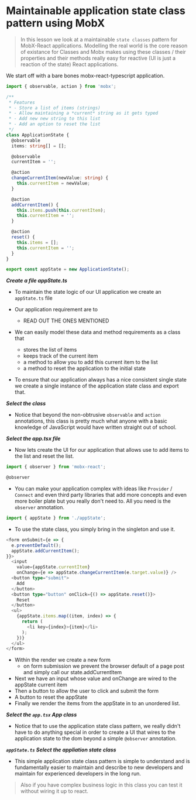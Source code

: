 # Maintainable application state class pattern using MobX
> In this lesson we look at a maintainable `state classes` pattern for MobX-React applications. Modelling the real world is the core reason of existance for Classes and Mobx makes using these classes / their properties and their methods really easy for reactive (UI is just a reaction of the state) React applications.

We start off with a bare bones mobx-react-typescript application.

```ts
import { observable, action } from 'mobx';

/** 
 * Features
 * - Store a list of items (strings) 
 * - Allow maintaining a *current* string as it gets typed
 * - Add new new string to this list 
 * - Add an option to reset the list
 */
class ApplicationState {
  @observable
  items: string[] = [];

  @observable
  currentItem = '';

  @action
  changeCurrentItem(newValue: string) {
    this.currentItem = newValue;
  }

  @action
  addCurrentItem() {
    this.items.push(this.currentItem);
    this.currentItem = '';
  }

  @action
  reset() {
    this.items = [];
    this.currentItem = '';
  }
}

export const appState = new ApplicationState();

```

***Create a file appState.ts***
* To maintain the state logic of our UI application we create an `appState.ts` file
* Our application requirement are to 
    - READ OUT THE ONES MENTIONED
* We can easily model these data and method requirements as a class that 
    * stores the list of items
    * keeps track of the current item 
    * a method to allow you to add this current item to the list
    * a method to reset the application to the initial state

* To ensure that our application always has a nice consistent single state we create a single instance of the application state class and export that.

***Select the class***
* Notice that beyond the non-obtrusive `observable` and `action` annotations, this class is pretty much what anyone with a basic knowledge of JavaScript would have written straight out of school.


***Select the app.tsx file***
* Now lets create the UI for our application that allows use to add items to the list and reset the list.

```ts
import { observer } from 'mobx-react';

@observer
```
* You can make your application complex with ideas like `Provider` / `Connect` and even third party libraries that add more concepts and even more boiler plate but you really don't need to. All you need is the `observer` annotation. 

```ts
import { appState } from './appState';
```
* To use the state class, you simply bring in the singleton and use it.

```ts
<form onSubmit={e => {
  e.preventDefault();
  appState.addCurrentItem();
}}>
  <input
    value={appState.currentItem}
    onChange={e => appState.changeCurrentItem(e.target.value)} />
  <button type="submit">
    Add
  </button>
  <button type="button" onClick={() => appState.reset()}>
    Reset
  </button>
  <ul>
    {appState.items.map((item, index) => {
      return (
        <li key={index}>{item}</li>
      );
    })}
  </ul>
</form>
```
* Within the render we create a new form
  * on form submission we prevent the browser default of a page post and simply call our state.addCurrentItem
* Next we have an input whose value and onChange are wired to the appState current item 
* Then a button to allow the user to click and submit the form 
* A button to reset the appState 
* Finally we render the items from the appState in to an unordered list.

***Select the `app.tsx` App class***
* Notice that to use the application state class pattern, we really didn't have to do anything special in order to create a UI that wires to the application state to the dom beyond a simple `@observer` annotation.

***`appState.ts` Select the appliation state class***
* This simple application state class pattern is simple to understand and is fundamentally easier to maintain and describe to new developers and maintain for experienced developers in the long run.

> Also if you have complex business logic in this class you can test it without wiring it up to react.

